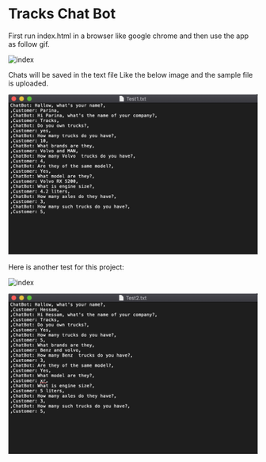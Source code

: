 # Tracks Chat Bot

First run index.html in a browser like google chrome and then use the app as follow gif.

![index](Test1.gif)

Chats will be saved in the text file Like the below image and the sample file is uploaded.

![index](Test1.png)

Here is another test for this project:

![index](Test2.gif)

![index](Test2.png)
